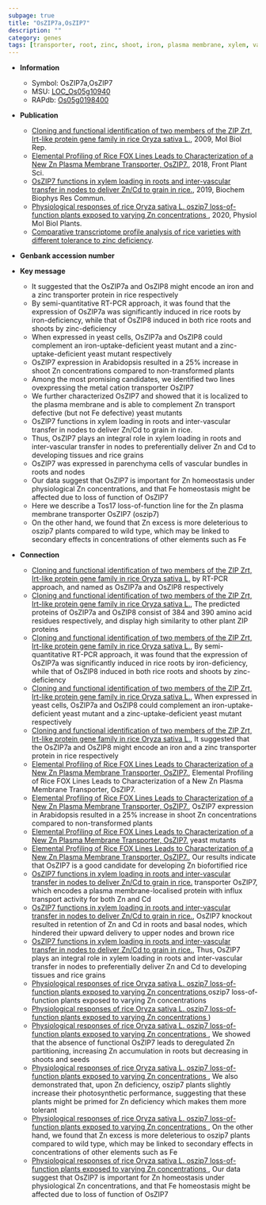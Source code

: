 ```yaml
---
subpage: true
title: "OsZIP7a,OsZIP7"
description: ""
category: genes
tags: [transporter, root, zinc, shoot, iron, plasma membrane, xylem, vascular bundle, grain, homeostasis, Fe]
---
```


* **Information**  
    + Symbol: OsZIP7a,OsZIP7  
    + MSU: [LOC_Os05g10940](http://rice.plantbiology.msu.edu/cgi-bin/ORF_infopage.cgi?orf=LOC_Os05g10940)  
    + RAPdb: [Os05g0198400](http://rapdb.dna.affrc.go.jp/viewer/gbrowse_details/irgsp1?name=Os05g0198400)  

* **Publication**  
    + [Cloning and functional identification of two members of the ZIP Zrt, Irt-like protein gene family in rice Oryza sativa L.](http://www.ncbi.nlm.nih.gov/pubmed?term=Cloning+and+functional+identification+of+two+members+of+the+ZIP+Zrt,+Irt-like+protein+gene+family+in+rice+Oryza+sativa+L.%5BTitle%5D), 2009, Mol Biol Rep.
    + [Elemental Profiling of Rice FOX Lines Leads to Characterization of a New Zn Plasma Membrane Transporter, OsZIP7.](http://www.ncbi.nlm.nih.gov/pubmed?term=Elemental+Profiling+of+Rice+FOX+Lines+Leads+to+Characterization+of+a+New+Zn+Plasma+Membrane+Transporter,+OsZIP7.%5BTitle%5D), 2018, Front Plant Sci.
    + [OsZIP7 functions in xylem loading in roots and inter-vascular transfer in nodes to deliver Zn/Cd to grain in rice.](http://www.ncbi.nlm.nih.gov/pubmed?term=OsZIP7+functions+in+xylem+loading+in+roots+and+inter-vascular+transfer+in+nodes+to+deliver+Zn/Cd+to+grain+in+rice.%5BTitle%5D), 2019, Biochem Biophys Res Commun.
    + [Physiological responses of rice  Oryza sativa L. oszip7 loss-of-function plants exposed to varying Zn concentrations ](http://www.ncbi.nlm.nih.gov/pubmed?term=Physiological+responses+of+rice++Oryza+sativa+L.+oszip7+loss-of-function+plants+exposed+to+varying+Zn+concentrations+%5BTitle%5D), 2020, Physiol Mol Biol Plants.
    + [Comparative transcriptome profile analysis of rice varieties with different tolerance to zinc deficiency](Stuttg).

* **Genbank accession number**  

* **Key message**  
    + It suggested that the OsZIP7a and OsZIP8 might encode an iron and a zinc transporter protein in rice respectively
    + By semi-quantitative RT-PCR approach, it was found that the expression of OsZIP7a was significantly induced in rice roots by iron-deficiency, while that of OsZIP8 induced in both rice roots and shoots by zinc-deficiency
    + When expressed in yeast cells, OsZIP7a and OsZIP8 could complement an iron-uptake-deficient yeast mutant and a zinc-uptake-deficient yeast mutant respectively
    + OsZIP7 expression in Arabidopsis resulted in a 25% increase in shoot Zn concentrations compared to non-transformed plants
    + Among the most promising candidates, we identified two lines ovexpressing the metal cation transporter OsZIP7
    + We further characterized OsZIP7 and showed that it is localized to the plasma membrane and is able to complement Zn transport defective (but not Fe defective) yeast mutants
    + OsZIP7 functions in xylem loading in roots and inter-vascular transfer in nodes to deliver Zn/Cd to grain in rice.
    + Thus, OsZIP7 plays an integral role in xylem loading in roots and inter-vascular transfer in nodes to preferentially deliver Zn and Cd to developing tissues and rice grains
    + OsZIP7 was expressed in parenchyma cells of vascular bundles in roots and nodes
    + Our data suggest that OsZIP7 is important for Zn homeostasis under physiological Zn concentrations, and that Fe homeostasis might be affected due to loss of function of OsZIP7
    + Here we describe a Tos17 loss-of-function line for the Zn plasma membrane transporter OsZIP7 (oszip7)
    + On the other hand, we found that Zn excess is more deleterious to oszip7 plants compared to wild type, which may be linked to secondary effects in concentrations of other elements such as Fe

* **Connection**  
    + [Cloning and functional identification of two members of the ZIP Zrt, Irt-like protein gene family in rice Oryza sativa L.](http://www.ncbi.nlm.nih.gov/pubmed?term=Cloning+and+functional+identification+of+two+members+of+the+ZIP+Zrt,+Irt-like+protein+gene+family+in+rice+Oryza+sativa+L.%5BTitle%5D) by RT-PCR approach, and named as OsZIP7a and OsZIP8 respectively
    + [Cloning and functional identification of two members of the ZIP Zrt, Irt-like protein gene family in rice Oryza sativa L.](http://www.ncbi.nlm.nih.gov/pubmed?term=Cloning+and+functional+identification+of+two+members+of+the+ZIP+Zrt,+Irt-like+protein+gene+family+in+rice+Oryza+sativa+L.%5BTitle%5D), The predicted proteins of OsZIP7a and OsZIP8 consist of 384 and 390 amino acid residues respectively, and display high similarity to other plant ZIP proteins
    + [Cloning and functional identification of two members of the ZIP Zrt, Irt-like protein gene family in rice Oryza sativa L.](http://www.ncbi.nlm.nih.gov/pubmed?term=Cloning+and+functional+identification+of+two+members+of+the+ZIP+Zrt,+Irt-like+protein+gene+family+in+rice+Oryza+sativa+L.%5BTitle%5D), By semi-quantitative RT-PCR approach, it was found that the expression of OsZIP7a was significantly induced in rice roots by iron-deficiency, while that of OsZIP8 induced in both rice roots and shoots by zinc-deficiency
    + [Cloning and functional identification of two members of the ZIP Zrt, Irt-like protein gene family in rice Oryza sativa L.](http://www.ncbi.nlm.nih.gov/pubmed?term=Cloning+and+functional+identification+of+two+members+of+the+ZIP+Zrt,+Irt-like+protein+gene+family+in+rice+Oryza+sativa+L.%5BTitle%5D), When expressed in yeast cells, OsZIP7a and OsZIP8 could complement an iron-uptake-deficient yeast mutant and a zinc-uptake-deficient yeast mutant respectively
    + [Cloning and functional identification of two members of the ZIP Zrt, Irt-like protein gene family in rice Oryza sativa L.](http://www.ncbi.nlm.nih.gov/pubmed?term=Cloning+and+functional+identification+of+two+members+of+the+ZIP+Zrt,+Irt-like+protein+gene+family+in+rice+Oryza+sativa+L.%5BTitle%5D), It suggested that the OsZIP7a and OsZIP8 might encode an iron and a zinc transporter protein in rice respectively
    + [Elemental Profiling of Rice FOX Lines Leads to Characterization of a New Zn Plasma Membrane Transporter, OsZIP7.](http://www.ncbi.nlm.nih.gov/pubmed?term=Elemental+Profiling+of+Rice+FOX+Lines+Leads+to+Characterization+of+a+New+Zn+Plasma+Membrane+Transporter,+OsZIP7.%5BTitle%5D), Elemental Profiling of Rice FOX Lines Leads to Characterization of a New Zn Plasma Membrane Transporter, OsZIP7.
    + [Elemental Profiling of Rice FOX Lines Leads to Characterization of a New Zn Plasma Membrane Transporter, OsZIP7.](http://www.ncbi.nlm.nih.gov/pubmed?term=Elemental+Profiling+of+Rice+FOX+Lines+Leads+to+Characterization+of+a+New+Zn+Plasma+Membrane+Transporter,+OsZIP7.%5BTitle%5D),  OsZIP7 expression in Arabidopsis resulted in a 25% increase in shoot Zn concentrations compared to non-transformed plants
    + [Elemental Profiling of Rice FOX Lines Leads to Characterization of a New Zn Plasma Membrane Transporter, OsZIP7.](but+not+Fe+defective) yeast mutants
    + [Elemental Profiling of Rice FOX Lines Leads to Characterization of a New Zn Plasma Membrane Transporter, OsZIP7.](http://www.ncbi.nlm.nih.gov/pubmed?term=Elemental+Profiling+of+Rice+FOX+Lines+Leads+to+Characterization+of+a+New+Zn+Plasma+Membrane+Transporter,+OsZIP7.%5BTitle%5D),  Our results indicate that OsZIP7 is a good candidate for developing Zn biofortified rice
    + [OsZIP7 functions in xylem loading in roots and inter-vascular transfer in nodes to deliver Zn/Cd to grain in rice.](Oryza+sativa) transporter OsZIP7, which encodes a plasma membrane-localised protein with influx transport activity for both Zn and Cd
    + [OsZIP7 functions in xylem loading in roots and inter-vascular transfer in nodes to deliver Zn/Cd to grain in rice.](http://www.ncbi.nlm.nih.gov/pubmed?term=OsZIP7+functions+in+xylem+loading+in+roots+and+inter-vascular+transfer+in+nodes+to+deliver+Zn/Cd+to+grain+in+rice.%5BTitle%5D),  OsZIP7 knockout resulted in retention of Zn and Cd in roots and basal nodes, which hindered their upward delivery to upper nodes and brown rice
    + [OsZIP7 functions in xylem loading in roots and inter-vascular transfer in nodes to deliver Zn/Cd to grain in rice.](http://www.ncbi.nlm.nih.gov/pubmed?term=OsZIP7+functions+in+xylem+loading+in+roots+and+inter-vascular+transfer+in+nodes+to+deliver+Zn/Cd+to+grain+in+rice.%5BTitle%5D),  Thus, OsZIP7 plays an integral role in xylem loading in roots and inter-vascular transfer in nodes to preferentially deliver Zn and Cd to developing tissues and rice grains
    + [Physiological responses of rice  Oryza sativa L. oszip7 loss-of-function plants exposed to varying Zn concentrations ](+Oryza+sativa+L.) oszip7 loss-of-function plants exposed to varying Zn concentrations 
    + [Physiological responses of rice  Oryza sativa L. oszip7 loss-of-function plants exposed to varying Zn concentrations ](oszip7))
    + [Physiological responses of rice  Oryza sativa L. oszip7 loss-of-function plants exposed to varying Zn concentrations ](http://www.ncbi.nlm.nih.gov/pubmed?term=Physiological+responses+of+rice++Oryza+sativa+L.+oszip7+loss-of-function+plants+exposed+to+varying+Zn+concentrations+%5BTitle%5D),  We showed that the absence of functional OsZIP7 leads to deregulated Zn partitioning, increasing Zn accumulation in roots but decreasing in shoots and seeds
    + [Physiological responses of rice  Oryza sativa L. oszip7 loss-of-function plants exposed to varying Zn concentrations ](http://www.ncbi.nlm.nih.gov/pubmed?term=Physiological+responses+of+rice++Oryza+sativa+L.+oszip7+loss-of-function+plants+exposed+to+varying+Zn+concentrations+%5BTitle%5D),  We also demonstrated that, upon Zn deficiency, oszip7 plants slightly increase their photosynthetic performance, suggesting that these plants might be primed for Zn deficiency which makes them more tolerant
    + [Physiological responses of rice  Oryza sativa L. oszip7 loss-of-function plants exposed to varying Zn concentrations ](http://www.ncbi.nlm.nih.gov/pubmed?term=Physiological+responses+of+rice++Oryza+sativa+L.+oszip7+loss-of-function+plants+exposed+to+varying+Zn+concentrations+%5BTitle%5D),  On the other hand, we found that Zn excess is more deleterious to oszip7 plants compared to wild type, which may be linked to secondary effects in concentrations of other elements such as Fe
    + [Physiological responses of rice  Oryza sativa L. oszip7 loss-of-function plants exposed to varying Zn concentrations ](http://www.ncbi.nlm.nih.gov/pubmed?term=Physiological+responses+of+rice++Oryza+sativa+L.+oszip7+loss-of-function+plants+exposed+to+varying+Zn+concentrations+%5BTitle%5D),  Our data suggest that OsZIP7 is important for Zn homeostasis under physiological Zn concentrations, and that Fe homeostasis might be affected due to loss of function of OsZIP7



